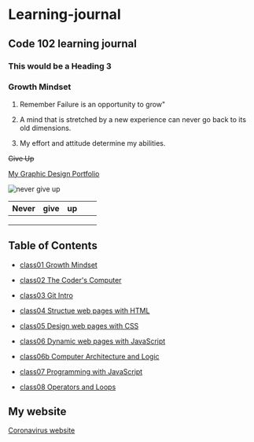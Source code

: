 # Learning-journal
## Code 102 learning journal
### This would be a Heading 3

### Growth Mindset

1. Remember Failure is an opportunity to grow"

2. A mind that is stretched by a new experience can never go back to its old dimensions.

3. My effort and attitude determine my abilities.

~~Give Up~~

[My Graphic Design Portfolio](https://ghostboyjones.com/)

![never give up](https://tshirt-factory.com/images/detailed/16/Never-Give-Up-T-shirt-design-16587.jpg)


| Never  | give  | up  |   |   |
|---|---|---|---|---|
|   |   |   |   |   |
|   |   |   |   |   |
|   |   |   |   |   |

## Table of Contents
- [class01 Growth Mindset](LearningMarkdownGrowthMindset.md)

- [class02 The Coder's Computer](https://github.com/Tekthree/learning-journal/blob/master/TheCodersComputer.md)

- [class03 Git Intro](https://github.com/Tekthree/learning-journal/blob/master/Gitintro.md)

- [class04 Structue web pages with HTML](https://github.com/Tekthree/learning-journal/blob/master/htmlprocessanddesign.md)

- [class05 Design web pages with CSS](https://github.com/Tekthree/learning-journal/blob/master/cssintroandcolor.md)

- [class06 Dynamic web pages with JavaScript](https://github.com/Tekthree/learning-journal/blob/master/dynamicwebpagejavascript.md)

- [class06b Computer Architecture and Logic](https://github.com/Tekthree/learning-journal/blob/master/ComputerArchitectureAndLogic.md)

- [class07 Programming with JavaScript](https://github.com/Tekthree/learning-journal/blob/master/programmingwithjavascript.md)

- [class08 Operators and Loops](https://github.com/Tekthree/learning-journal/blob/master/Operatorsandloops.md)

## My website

[Coronavirus website](https://tekthree.github.io/Htmlfirstproject1/)

